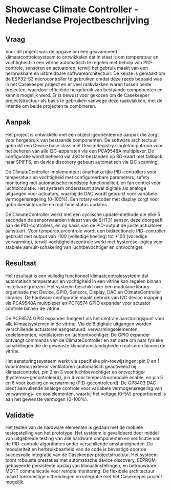 # Showcase Climate Controller - Nederlandse Projectbeschrijving

## Vraag

Voor dit project was de opgave om een geavanceerd klimaatcontrolesysteem te ontwikkelen dat in staat is om temperatuur en vochtigheid in een vitrine automatisch te regelen met behulp van PID-controle, sensoren en actuatoren, terwijl het gebruik maakt van een herbruikbare en uitbreidbare softwarearchitectuur. De keuze is gemaakt om de ESP32-S3 microcontroller te gebruiken omdat deze reeds bepaald was in het Casekeeper project en er veel raakvlakken waren tussen beide projecten, waardoor efficiënte hergebruik van bestaande componenten en kennis mogelijk werd. Er is bewust voor gekozen om de Casekeeper projectstructuur als basis te gebruiken vanwege deze raakvlakken, met de intentie om beide projecten te combineren.

## Aanpak

Het project is ontwikkeld met een object-georiënteerde aanpak die zorgt voor hergebruik van bestaande componenten. De software architectuur gebruikt een Device base class met DeviceRegistry singleton patroon voor het beheren van alle I2C-apparaten via een PCA9548A multiplexer. De configuratie wordt beheerd via JSON-bestanden op SD-kaart met fallback naar SPIFFS, en device discovery gebeurt automatisch via I2C scanning.

De ClimateController implementeert onafhankelijke PID-controllers voor temperatuur en vochtigheid met configureerbare parameters, safety monitoring met automatische noodstop functionaliteit, en fan control voor luchtcirculatie. Het systeem ondersteunt zowel digitale als analoge uitgangen voor actuators, waarbij de DAC wordt gebruikt voor variabele vermogensregeling (0-100%). Een rotary encoder met display zorgt voor gebruikersinteractie en real-time status updates.

De ClimateController werkt met een cyclische update-methode die elke 5 seconden de sensorwaarden inleest van de SHT31 sensor, deze doorgeeft aan de PID-controllers, en op basis van de PID-output de juiste actuatoren aanstuurt. Voor temperatuurcontrole wordt een bidirectionele PID-controller gebruikt met output van -100 (volledige koeling) tot +100 (volledige verwarming), terwijl vochtigheidscontrole werkt met hysterese-logica voor stabiele aan/uit-schakeling van luchtbevochtiger en ontvochtiger.

## Resultaat

Het resultaat is een volledig functioneel klimaatcontrolesysteem dat automatisch temperatuur en vochtigheid in een vitrine kan regelen binnen instelbare grenzen. Het systeem beschikt over een modulaire library organisatie met Device, GPIO, Sensors, Display, DAC en ClimateController libraries. De hardware configuratie maakt gebruik van I2C device mapping via PCA9548A multiplexer en PCF8574 GPIO expander voor actuator controle binnen de vitrine.

De PCF8574 GPIO expander fungeert als het centrale aansturingspunt voor alle klimaatsystemen in de vitrine. Via de 8 digitale uitgangen worden verschillende actuatoren aangestuurd: verwarmingselementen, koelelementen, ventilatoren en luchtontvochtiger. De GPIO expander ontvangt commands van de ClimateController en zet deze om naar fysieke schakelingen die de gewenste klimaatomstandigheden realiseren binnen de vitrine.

Het aansturingssysteem werkt via specifieke pin-toewijzingen: pin 0 en 1 voor interior/exterior ventilatoren (automatisch geactiveerd bij klimaatcontrole), pin 2 en 3 voor luchtbevochtiger en ontvochtiger (hysterese-gecontroleerd), pin 4 voor temperatuurmodule enable, en pin 5 en 6 voor koeling en verwarming (PID-gecontroleerd). De GP8403 DAC biedt aanvullende analoge controle voor variabele vermogensregeling van verwarmings- en koelelementen, waarbij het voltage (0-5V) proportioneel is aan het gewenste vermogen (0-100%).

## Validatie

Het testen van de hardware elementen is gedaan met de mobiele testopstelling van het prototype. Het systeem is gevalideerd door middel van uitgebreide testing van alle hardware componenten en verificatie van de PID-controle algorithmes onder verschillende omstandigheden. De modulariteit en herbruikbaarheid van de code is bevestigd door de succesvolle integratie van de Casekeeper projectstructuur. Het systeem toont robuuste prestaties met automatische device discovery, EEPROM-gebaseerde persistente opslag van klimaatinstellingen, en betrouwbare MQTT communicatie voor remote monitoring. De flexibele architectuur maakt toekomstige uitbreidingen en integratie met het Casekeeper project mogelijk.
